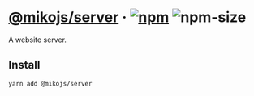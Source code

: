 # [@mikojs/server][website] · <!-- badges.start -->[![npm][npm-image]][npm-link] ![npm-size][npm-size-image]

[npm-image]: https://img.shields.io/npm/v/@mikojs/server.svg
[npm-link]: https://www.npmjs.com/package/@mikojs/server
[npm-size-image]: https://img.shields.io/bundlephobia/minzip/@mikojs/server.svg

<!-- badges.end -->

[website]: https://mikojs.github.io/core/server

A website server.

## Install

```sh
yarn add @mikojs/server
```
